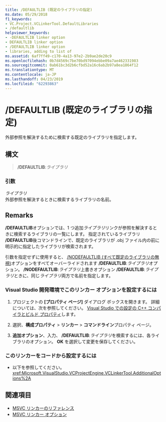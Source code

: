 ```yaml
---
title: /DEFAULTLIB (既定のライブラリの指定)
ms.date: 05/29/2018
f1_keywords:
- VC.Project.VCLinkerTool.DefaultLibraries
- /defaultlib
helpviewer_keywords:
- -DEFAULTLIB linker option
- DEFAULTLIB linker option
- /DEFAULTLIB linker option
- libraries, adding to list of
ms.assetid: 6af7ff49-c170-4a13-97e2-2b9ae2de20c9
ms.openlocfilehash: 0b7d4569c7be70bd97094ebbe09a7ae462331983
ms.sourcegitcommit: 0ab61bc3d2b6cfbd52a16c6ab2b97a8ea1864f12
ms.translationtype: MT
ms.contentlocale: ja-JP
ms.lasthandoff: 04/23/2019
ms.locfileid: "62293863"
---
```

# <a name="defaultlib-specify-default-library"></a>/DEFAULTLIB (既定のライブラリの指定)

外部参照を解決するために検索する既定のライブラリを指定します。

## <a name="syntax"></a>構文

> **/DEFAULTLIB**:_ライブラリ_

### <a name="arguments"></a>引数

*ライブラリ*<br/>
外部参照を解決するときに検索するライブラリの名前。

## <a name="remarks"></a>Remarks

**/DEFAULTLIB**オプションでは、1 つ追加*ライブラリ*リンクが参照を解決するときに検索するライブラリの一覧にします。 指定されているライブラリ **/DEFAULTLIB**後コマンドラインで、既定のライブラリが .obj ファイル内の前に明示的に指定したライブラリが検索されます。

引数を指定せずに使用すると、 [/NODEFAULTLIB (すべて既定のライブラリの無視)](nodefaultlib-ignore-libraries.md)オプションをすべてオーバーライドされます **/DEFAULTLIB**:*ライブラリ*オプション。 **/NODEFAULTLIB**:*ライブラリ*上書きオプション **/DEFAULTLIB**:*ライブラリ*ときに、同じ*ライブラリ*両方で名前を指定します。

### <a name="to-set-this-linker-option-in-the-visual-studio-development-environment"></a>Visual Studio 開発環境でこのリンカー オプションを設定するには

1. プロジェクトの **[プロパティ ページ]** ダイアログ ボックスを開きます。 詳細については、次を参照してください。 [Visual Studio での設定の C++ コンパイラとビルド プロパティ](../working-with-project-properties.md)します。

1. 選択、**構成プロパティ** > **リンカー** > **コマンドライン**プロパティ ページ。

1. **追加オプション**、入力、 **/DEFAULTLIB**:*ライブラリ*を検索するには、各ライブラリのオプション。 **OK** を選択して変更を保存してください。

### <a name="to-set-this-linker-option-programmatically"></a>このリンカーをコードから設定するには

- 以下を参照してください。<xref:Microsoft.VisualStudio.VCProjectEngine.VCLinkerTool.AdditionalOptions%2A>

## <a name="see-also"></a>関連項目

- [MSVC リンカーのリファレンス](linking.md)
- [MSVC リンカー オプション](linker-options.md)
